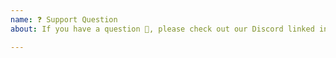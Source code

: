 ```yaml
---
name: ❓ Support Question
about: If you have a question 💬, please check out our Discord linked in the README!

---
```


<!--
Please do not ask for support or ask usage questions in the issue tracker.
The issue will be closed without any comment since the issue tracker is not a support system.
There is a Discord server linked in the README where you can ask questions.
-->
